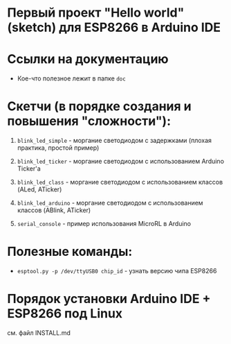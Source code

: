 Первый проект "Hello world" (sketch) для ESP8266 в Arduino IDE
==============================================================

# Ссылки на документацию

 * Кое-что полезное лежит в папке `doc`

# Скетчи (в порядке создания и повышения "сложности"):

 1. `blink_led_simple` - моргание светодиодом с задержками (плохая практика, простой пример)

 2. `blink_led_ticker` - моргание светодиодом с использованием Arduino Ticker'а
 
 3. `blink_led_class` - моргание светодиодом с использованием классов (ALed, ATicker)

 4. `blink_led_arduino` - моргание светодиодом с использованием классов (ABlink, ATicker)

 5. `serial_console` -  пример использования MicroRL в Arduino

# Полезные команды:

 * `esptool.py -p /dev/ttyUSB0 chip_id` - узнать версию чипа ESP8266

# Порядок установки Arduino IDE + ESP8266 под Linux
см. файл INSTALL.md

